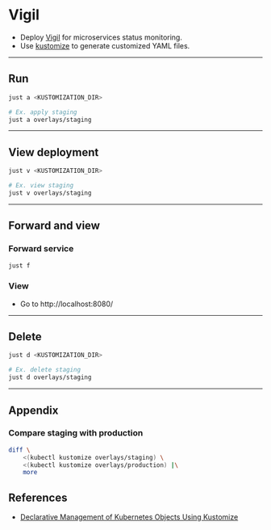 # Vigil
- Deploy [Vigil](https://github.com/valeriansaliou/vigil) for microservices status monitoring.
- Use [kustomize](https://github.com/kubernetes-sigs/kustomize) to generate customized YAML files.

---

## Run

```sh
just a <KUSTOMIZATION_DIR>

# Ex. apply staging
just a overlays/staging
```

---

## View deployment

```sh
just v <KUSTOMIZATION_DIR>

# Ex. view staging
just v overlays/staging
```

---

## Forward and view

### Forward service

```sh
just f
```

### View
- Go to http://localhost:8080/

---

## Delete

```sh
just d <KUSTOMIZATION_DIR>

# Ex. delete staging
just d overlays/staging
```

---

## Appendix

### Compare staging with production

```sh
diff \
    <(kubectl kustomize overlays/staging) \
    <(kubectl kustomize overlays/production) |\
    more
```

## References

- [Declarative Management of Kubernetes Objects Using Kustomize](https://kubernetes.io/docs/tasks/manage-kubernetes-objects/kustomization/)